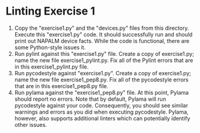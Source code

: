 # Linting Exercise 1

1. Copy the "exercise1.py" and the "devices.py" files from this directory. Execute this "exercise1.py" code. It should successfully run and should print out NAPALM device facts. While the code is functional, there are some Python-style issues it.
2. Run pylint against this "exercise1.py" file. Create a copy of exercise1.py; name the new file exercise1_pylint.py. Fix all of the Pylint errors that are in this exercise1_pylint.py file.
3. Run pycodestyle against "exercise1.py". Create a copy of exercise1.py; name the new file exercise1_pep8.py. Fix all of the pycodestyle errors that are in this exercise1_pep8.py file.
4. Run pylama against the "exercise1_pep8.py" file. At this point, Pylama should report no errors. Note that by default, Pylama will run pycodestyle against your code. Consequently, you should see similar warnings and errors as you did when executing pycodestyle. Pylama, however, also supports additional linters which can potentially identify other issues.
